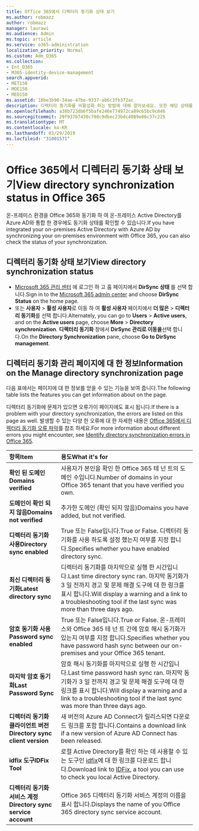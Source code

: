 ```yaml
---
title: Office 365에서 디렉터리 동기화 상태 보기
ms.author: robmazz
author: robmazz
manager: laurawi
ms.audience: Admin
ms.topic: article
ms.service: o365-administration
localization_priority: Normal
ms.custom: Adm_O365
ms.collection:
- Ent_O365
- M365-identity-device-management
search.appverid:
- MET150
- MOE150
- MED150
ms.assetid: 18be3b98-34ae-47be-9337-ab6c3fb372ac
description: 디렉터리 동기화를 비활성화 하는 방법에 대해 알아보세요. 또한 해당 상태를 볼 수 있습니다.
ms.openlocfilehash: a38b723db6f5bafe246e774972ca89c65bc9c846
ms.sourcegitcommit: 29f937b7430c708c9dbec23bdc4089e86c37c225
ms.translationtype: MT
ms.contentlocale: ko-KR
ms.lasthandoff: 03/29/2019
ms.locfileid: "31001571"
---
```

# <a name="view-directory-synchronization-status-in-office-365"></a><span data-ttu-id="3601d-104">Office 365에서 디렉터리 동기화 상태 보기</span><span class="sxs-lookup"><span data-stu-id="3601d-104">View directory synchronization status in Office 365</span></span>

<span data-ttu-id="3601d-105">온-프레미스 환경을 Office 365와 동기화 하 여 온-프레미스 Active Directory를 Azure AD와 통합 한 경우에도 동기화 상태를 확인할 수 있습니다.</span><span class="sxs-lookup"><span data-stu-id="3601d-105">If you have integrated your on-premises Active Directory with Azure AD by synchronizing your on-premises environment with Office 365, you can also check the status of your synchronization.</span></span>
  
## <a name="view-directory-synchronization-status"></a><span data-ttu-id="3601d-106">디렉터리 동기화 상태 보기</span><span class="sxs-lookup"><span data-stu-id="3601d-106">View directory synchronization status</span></span>

- <span data-ttu-id="3601d-107">[Microsoft 365 관리 센터](https://admin.microsoft.com) 에 로그인 하 고 홈 페이지에서 **DirSync 상태** 를 선택 합니다.</span><span class="sxs-lookup"><span data-stu-id="3601d-107">Sign in to the [Microsoft 365 admin center](https://admin.microsoft.com) and choose **DirSync Status** on the home page.</span></span>
- <span data-ttu-id="3601d-108">또는 **사용자** \> **활성 사용자**로 이동 하 여 **활성 사용자** 페이지에서 **더 많은** \> **디렉터리 동기화**를 선택 합니다.</span><span class="sxs-lookup"><span data-stu-id="3601d-108">Alternately, you can go to **Users** \> **Active users**, and on the **Active users** page, choose **More** \> **Directory synchronization**.</span></span> <span data-ttu-id="3601d-109">**디렉터리 동기화** 창에서 **DirSync 관리로 이동을**선택 합니다.</span><span class="sxs-lookup"><span data-stu-id="3601d-109">On the **Directory Synchronization** pane, choose **Go to DirSync management**.</span></span>

## <a name="information-on-the-manage-directory-synchronization-page"></a><span data-ttu-id="3601d-110">디렉터리 동기화 관리 페이지에 대 한 정보</span><span class="sxs-lookup"><span data-stu-id="3601d-110">Information on the Manage directory synchronization page</span></span>

<span data-ttu-id="3601d-111">다음 표에서는 페이지에 대 한 정보를 얻을 수 있는 기능을 보여 줍니다.</span><span class="sxs-lookup"><span data-stu-id="3601d-111">The following table lists the features you can get information about on the page.</span></span>
  
<span data-ttu-id="3601d-112">디렉터리 동기화에 문제가 있으면 오류가이 페이지에도 표시 됩니다.</span><span class="sxs-lookup"><span data-stu-id="3601d-112">If there is a problem with your directory synchronization, the errors are listed on this page as well.</span></span> <span data-ttu-id="3601d-113">발생할 수 있는 다양 한 오류에 대 한 자세한 내용은 [Office 365에서 디렉터리 동기화 오류 파악](identify-directory-synchronization-errors.md)를 참조 하세요.</span><span class="sxs-lookup"><span data-stu-id="3601d-113">For more information about different errors you might encounter, see [Identify directory synchronization errors in Office 365](identify-directory-synchronization-errors.md).</span></span>
  
|<span data-ttu-id="3601d-114">**항목**</span><span class="sxs-lookup"><span data-stu-id="3601d-114">**Item**</span></span>|<span data-ttu-id="3601d-115">**용도**</span><span class="sxs-lookup"><span data-stu-id="3601d-115">**What it's for**</span></span>|
|:-----|:-----|
|<span data-ttu-id="3601d-116">**확인 된 도메인**</span><span class="sxs-lookup"><span data-stu-id="3601d-116">**Domains verified**</span></span> | <span data-ttu-id="3601d-117">사용자가 본인을 확인 한 Office 365 테 넌 트의 도메인 수입니다.</span><span class="sxs-lookup"><span data-stu-id="3601d-117">Number of domains in your Office 365 tenant that you have verified you own.</span></span> |
|<span data-ttu-id="3601d-118">**도메인이 확인 되지 않음**</span><span class="sxs-lookup"><span data-stu-id="3601d-118">**Domains not verified**</span></span> | <span data-ttu-id="3601d-119">추가한 도메인 (확인 되지 않음)</span><span class="sxs-lookup"><span data-stu-id="3601d-119">Domains you have added, but not verified.</span></span> |
|<span data-ttu-id="3601d-120">**디렉터리 동기화 사용**</span><span class="sxs-lookup"><span data-stu-id="3601d-120">**Directory sync enabled**</span></span> |<span data-ttu-id="3601d-121">True 또는 False입니다.</span><span class="sxs-lookup"><span data-stu-id="3601d-121">True or False.</span></span> <span data-ttu-id="3601d-122">디렉터리 동기화를 사용 하도록 설정 했는지 여부를 지정 합니다.</span><span class="sxs-lookup"><span data-stu-id="3601d-122">Specifies whether you have enabled directory sync.</span></span> |
|<span data-ttu-id="3601d-123">**최신 디렉터리 동기화**</span><span class="sxs-lookup"><span data-stu-id="3601d-123">**Latest directory sync**</span></span> | <span data-ttu-id="3601d-124">디렉터리 동기화를 마지막으로 실행 한 시간입니다.</span><span class="sxs-lookup"><span data-stu-id="3601d-124">Last time directory sync ran.</span></span> <span data-ttu-id="3601d-125">마지막 동기화가 3 일 전까지 경고 및 문제 해결 도구에 대 한 링크를 표시 합니다.</span><span class="sxs-lookup"><span data-stu-id="3601d-125">Will display a warning and a link to a troubleshooting tool if the last sync was more than three days ago.</span></span> |
|<span data-ttu-id="3601d-126">**암호 동기화 사용**</span><span class="sxs-lookup"><span data-stu-id="3601d-126">**Password sync enabled**</span></span> | <span data-ttu-id="3601d-127">True 또는 False입니다.</span><span class="sxs-lookup"><span data-stu-id="3601d-127">True or False.</span></span> <span data-ttu-id="3601d-128">온-프레미스와 Office 365 테 넌 트 간에 암호 해시 동기화가 있는지 여부를 지정 합니다.</span><span class="sxs-lookup"><span data-stu-id="3601d-128">Specifies whether you have password hash sync between our on-premises and your Office 365 tenant.</span></span> |
|<span data-ttu-id="3601d-129">**마지막 암호 동기화**</span><span class="sxs-lookup"><span data-stu-id="3601d-129">**Last Password Sync**</span></span> | <span data-ttu-id="3601d-130">암호 해시 동기화를 마지막으로 실행 한 시간입니다.</span><span class="sxs-lookup"><span data-stu-id="3601d-130">Last time password hash sync ran.</span></span> <span data-ttu-id="3601d-131">마지막 동기화가 3 일 전까지 경고 및 문제 해결 도구에 대 한 링크를 표시 합니다.</span><span class="sxs-lookup"><span data-stu-id="3601d-131">Will display a warning and a link to a troubleshooting tool if the last sync was more than three days ago.</span></span> |
|<span data-ttu-id="3601d-132">**디렉터리 동기화 클라이언트 버전**</span><span class="sxs-lookup"><span data-stu-id="3601d-132">**Directory sync client version**</span></span> | <span data-ttu-id="3601d-133">새 버전의 Azure AD Connect가 릴리스되면 다운로드 링크를 포함 합니다.</span><span class="sxs-lookup"><span data-stu-id="3601d-133">Contains a download link if a new version of Azure AD Connect has been released.</span></span> |
|<span data-ttu-id="3601d-134">**idfix 도구**</span><span class="sxs-lookup"><span data-stu-id="3601d-134">**IDFix Tool**</span></span> | <span data-ttu-id="3601d-135">로컬 Active Directory를 확인 하는 데 사용할 수 있는 도구인 [idfix](install-and-run-idfix.md)에 대 한 링크를 다운로드 합니다.</span><span class="sxs-lookup"><span data-stu-id="3601d-135">Download link to [IDFix](install-and-run-idfix.md), a tool you can use to check you local Active Directory.</span></span> |
|<span data-ttu-id="3601d-136">**디렉터리 동기화 서비스 계정**</span><span class="sxs-lookup"><span data-stu-id="3601d-136">**Directory sync service account**</span></span> | <span data-ttu-id="3601d-137">Office 365 디렉터리 동기화 서비스 계정의 이름을 표시 합니다.</span><span class="sxs-lookup"><span data-stu-id="3601d-137">Displays the name of you Office 365 directory sync service account.</span></span> |